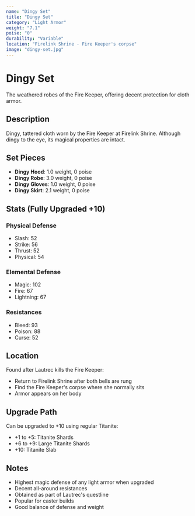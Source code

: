 ```yaml
---
name: "Dingy Set"
title: "Dingy Set"
category: "Light Armor"
weight: "7.1"
poise: "0"
durability: "Variable"
location: "Firelink Shrine - Fire Keeper's corpse"
image: "dingy-set.jpg"
---
```


# Dingy Set

The weathered robes of the Fire Keeper, offering decent protection for cloth armor.

## Description

Dingy, tattered cloth worn by the Fire Keeper at Firelink Shrine. Although dingy to the eye, its magical properties are intact.

## Set Pieces

- **Dingy Hood**: 1.0 weight, 0 poise
- **Dingy Robe**: 3.0 weight, 0 poise
- **Dingy Gloves**: 1.0 weight, 0 poise
- **Dingy Skirt**: 2.1 weight, 0 poise

## Stats (Fully Upgraded +10)

### Physical Defense
- Slash: 52
- Strike: 56
- Thrust: 52
- Physical: 54

### Elemental Defense
- Magic: 102
- Fire: 67
- Lightning: 67

### Resistances
- Bleed: 93
- Poison: 88
- Curse: 52

## Location

Found after Lautrec kills the Fire Keeper:
- Return to Firelink Shrine after both bells are rung
- Find the Fire Keeper's corpse where she normally sits
- Armor appears on her body

## Upgrade Path

Can be upgraded to +10 using regular Titanite:
- +1 to +5: Titanite Shards
- +6 to +9: Large Titanite Shards
- +10: Titanite Slab

## Notes

- Highest magic defense of any light armor when upgraded
- Decent all-around resistances
- Obtained as part of Lautrec's questline
- Popular for caster builds
- Good balance of defense and weight